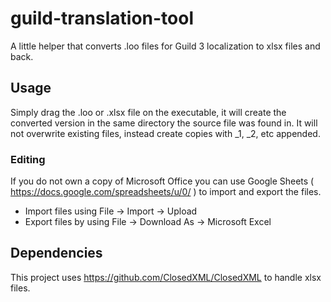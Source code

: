 # guild-translation-tool
A little helper that converts .loo files for Guild 3 localization to xlsx files and back.

## Usage
Simply drag the .loo or .xlsx file on the executable, it will create the converted version in the same directory the source file was found in. 
It will not overwrite existing files, instead create copies with _1, _2, etc appended.

### Editing
If you do not own a copy of Microsoft Office you can use Google Sheets ( https://docs.google.com/spreadsheets/u/0/ ) to import and export the files.

* Import files using File -> Import -> Upload
* Export files by using File -> Download As -> Microsoft Excel


## Dependencies
This project uses https://github.com/ClosedXML/ClosedXML to handle xlsx files.